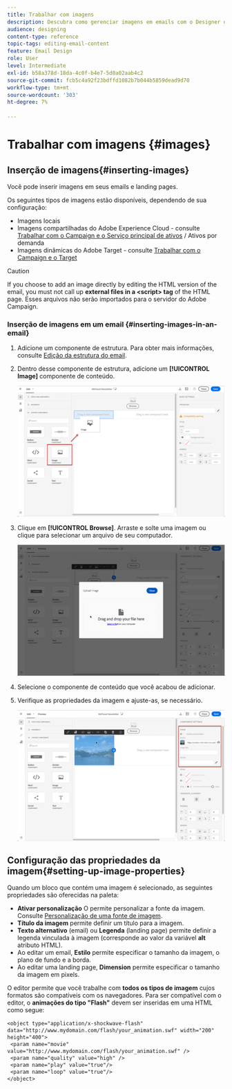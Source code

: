 ```yaml
---
title: Trabalhar com imagens
description: Descubra como gerenciar imagens em emails com o Designer de email.
audience: designing
content-type: reference
topic-tags: editing-email-content
feature: Email Design
role: User
level: Intermediate
exl-id: b58a378d-18da-4c0f-b4e7-5d0a02aab4c2
source-git-commit: fcb5c4a92f23bdffd1082b7b044b5859dead9d70
workflow-type: tm+mt
source-wordcount: '303'
ht-degree: 7%

---
```


# Trabalhar com imagens {#images}

## Inserção de imagens{#inserting-images}

Você pode inserir imagens em seus emails e landing pages.

Os seguintes tipos de imagens estão disponíveis, dependendo de sua configuração:

* Imagens locais
* Imagens compartilhadas do Adobe Experience Cloud - consulte [Trabalhar com o Campaign e o Serviço principal de ativos](../../integrating/using/working-with-campaign-and-assets-core-service.md) / Ativos por demanda
* Imagens dinâmicas do Adobe Target - consulte [Trabalhar com o Campaign e o Target](../../integrating/using/about-campaign-target-integration.md)

>[!CAUTION]
>
>If you choose to add an image directly by editing the HTML version of the email, you must not call up **external files in a &lt;script> tag** of the HTML page. Esses arquivos não serão importados para o servidor do Adobe Campaign.

### Inserção de imagens em um email {#inserting-images-in-an-email}

1. Adicione um componente de estrutura. Para obter mais informações, consulte [Edição da estrutura do email](../../designing/using/designing-from-scratch.md#defining-the-email-structure).
1. Dentro desse componente de estrutura, adicione um **[!UICONTROL Image]** componente de conteúdo.

   ![](assets/des_insert_images_1.png)

1. Clique em **[!UICONTROL Browse]**. Arraste e solte uma imagem ou clique para selecionar um arquivo de seu computador.

   ![](assets/des_insert_images_2.png)

1. Selecione o componente de conteúdo que você acabou de adicionar.
1. Verifique as propriedades da imagem e ajuste-as, se necessário.

   ![](assets/des_insert_images_3.png)

## Configuração das propriedades da imagem{#setting-up-image-properties}

Quando um bloco que contém uma imagem é selecionado, as seguintes propriedades são oferecidas na paleta:

* **Ativar personalização** O permite personalizar a fonte da imagem. Consulte [Personalização de uma fonte de imagem](../../designing/using/personalization.md#personalizing-an-image-source).
* **Título da imagem** permite definir um título para a imagem.
* **Texto alternativo** (email) ou **Legenda** (landing page) permite definir a legenda vinculada à imagem (corresponde ao valor da variável **alt** atributo HTML).
* Ao editar um email, **Estilo** permite especificar o tamanho da imagem, o plano de fundo e a borda.
* Ao editar uma landing page, **Dimension** permite especificar o tamanho da imagem em pixels.

O editor permite que você trabalhe com **todos os tipos de imagem** cujos formatos são compatíveis com os navegadores. Para ser compatível com o editor, o **animações do tipo &quot;Flash&quot;** devem ser inseridas em uma HTML como segue:

```
<object type="application/x-shockwave-flash" data="http://www.mydomain.com/flash/your_animation.swf" width="200" height="400">
 <param name="movie" value="http://www.mydomain.com/flash/your_animation.swf" />
 <param name="quality" value="high" />
 <param name="play" value="true"/>
 <param name="loop" value="true"/> 
</object>
```

<!--
## Modifying images with the Adobe Creative SDK{#modifying-images-with-the-adobe-creative-sdk}

You can edit images and use a complete set of features powered by the Adobe Creative SDK to enhance your images directly in the content editor when editing emails or landing pages.

The image editor offers a powerful, full-featured image editing UI component that allows you to edit images and apply effects and frames, original high-quality stickers, beautiful overlays, fun features like tilt shift and color splash, pro-level adjustments and more.

To modify an image with the Adobe Creative SDK:

1. Select the image.
1. In the toolbar, click the Creative Cloud icon.

   ![](assets/des_creative_sdk_icon.png)

1. Select the tool you want to use through the icons on the top of the window to modify the image.

   ![](assets/email_designer_ccsdktoolbar.png)

1. Click **[!UICONTROL Save]** when modifications are done. The updated image is saved on Adobe Campaign server and ready to be used.

>[!NOTE]
>
>Tools offered in the image editor cannot be customized.
-->
